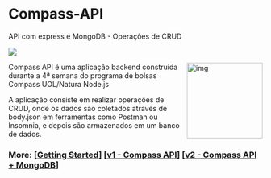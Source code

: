 # Compass-API
API com express e MongoDB - Operações de CRUD

<a href="./LICENSE.md"><img src="https://img.shields.io/badge/license-MIT-blue.svg"></a>

<img src="https://s3.amazonaws.com/gupy5/production/companies/417/career/35254/images/2021-11-05_19-02_logo.png" alt="img" align="right" width="150px">

Compass API é uma aplicação backend construída durante a 4ª semana do programa de bolsas Compass UOL/Natura Node.js

A aplicação consiste em realizar operações de CRUD, onde os dados são coletados através de body.json em ferramentas como Postman ou Insomnia, e depois são armazenados em um banco de dados.

### More: \[[Getting Started](https://github.com/dylanaraps/pywal/wiki/Getting-Started)] \[[v1 - Compass API](https://github.com/dylanaraps/pywal/wiki/Customization)] \[[v2 - Compass API + MongoDB](https://github.com/dylanaraps/pywal/wiki)]
